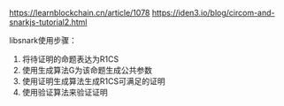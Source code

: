   https://learnblockchain.cn/article/1078
  https://iden3.io/blog/circom-and-snarkjs-tutorial2.html

  libsnark使用步骤：
  1. 将待证明的命题表达为R1CS
  2. 使用生成算法G为该命题生成公共参数
  3. 使用证明生成算法生成R1CS可满足的证明
  4. 使用验证算法来验证证明


